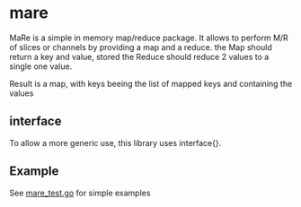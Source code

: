 # mare
MaRe is a simple in memory map/reduce package.
It allows to perform M/R of slices or channels by providing a map and a reduce.
the Map should return a key and value, stored
the Reduce should reduce 2 values to  a single one value.

Result is a map, with keys beeing the list of mapped keys and containing the values

## interface
To allow a more generic use, this library uses interface{}.

## Example
See [mare_test.go](mare_test.go) for simple examples